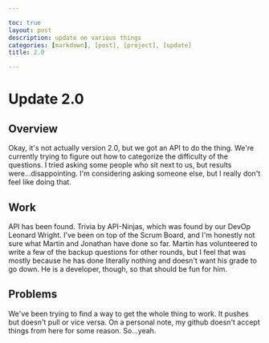 ```yaml
---

toc: true
layout: post
description: update on various things
categories: [markdown], [post], [project], [update]
title: 2.0

---
```


# Update 2.0

## Overview

Okay, it's not actually version 2.0, but we got an API to do the thing. We're currently trying to figure out how to categorize the difficulty of the questions. I tried asking some people who sit next to us, but results were...disappointing. I'm considering asking someone else, but I really don't feel like doing that.

## Work
API has been found. Trivia by API-Ninjas, which was found by our DevOp Leonard Wright. I've been on top of the Scrum Board, and I'm honestly not sure what Martin and Jonathan have done so far. Martin has volunteered to write a few of the backup questions for other rounds, but I feel that was mostly because he has done literally nothing and doesn't want his grade to go down. He is a developer, though, so that should be fun for him.

## Problems

We've been trying to find a way to get the whole thing to work. It pushes but doesn't pull or vice versa. On a personal note, my github doesn't accept things from here for some reason. So...yeah.